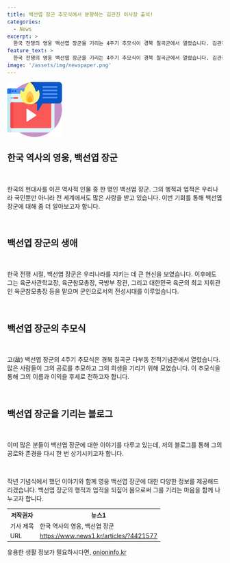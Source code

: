 ```yaml
---
title: 백선엽 장군 추모식에서 분향하는 김관진 이사장 출석!
categories:
  - News
excerpt: >
  한국 전쟁의 영웅 백선엽 장군을 기리는 4주기 추모식이 경북 칠곡군에서 열렸습니다. 김관진 백선엽 장군기념재단 이사장이 분향하는 장면을 담은 사진입니다.
feature_text: >
  한국 전쟁의 영웅 백선엽 장군을 기리는 4주기 추모식이 경북 칠곡군에서 열렸습니다. 김관진 백선엽 장군기념재단 이사장이 분향하는 장면을 담은 사진입니다.
image: '/assets/img/newspaper.png'
---
```


<p><img src="/assets/img/news.png" alt="rentncar 속보" /></p>

<h2 data-ke-size="size26">한국 역사의 영웅, 백선엽 장군</h2>

<p data-ke-size="size16">&nbsp;</p>

<p>한국의 현대사를 이끈 역사적 인물 중 한 명인 백선엽 장군. 그의 행적과 업적은 우리나라 국민뿐만 아니라 전 세계에서도 많은 사랑을 받고 있습니다. 이번 기회를 통해 백선엽 장군에 대해 좀 더 알아보고자 합니다.</p>

<p data-ke-size="size16">&nbsp;</p>

<h2 data-ke-size="size26">백선엽 장군의 생애</h2>

<p data-ke-size="size16">&nbsp;</p>

<p>한국 전쟁 시절, 백선엽 장군은 우리나라를 지키는 데 큰 헌신을 보였습니다. 이후에도 그는 육군사관학교장, 육군참모총장, 국방부 장관, 그리고 대한민국 육군의 최고 지휘관인 육군참모총장 등을 맡으며 군인으로서의 전성시대를 이루었습니다.</p>

<p data-ke-size="size16">&nbsp;</p>

<h2 data-ke-size="size26">백선엽 장군의 추모식</h2>

<p data-ke-size="size16">&nbsp;</p>

<p>고(故) 백선엽 장군의 4주기 추모식은 경북 칠곡군 다부동 전적기념관에서 열렸습니다. 많은 사람들이 그의 공로를 추모하고 그의 희생을 기리기 위해 모였습니다. 이 추모식을 통해 그의 이름과 이익을 후세로 전하고자 합니다.</p>

<p data-ke-size="size16">&nbsp;</p>

<h2 data-ke-size="size26">백선엽 장군을 기리는 블로그</h2>

<p data-ke-size="size16">&nbsp;</p>

<p>이미 많은 분들이 백선엽 장군에 대한 이야기를 다루고 있는데, 저의 블로그를 통해 그의 공로와 존경을 다시 한 번 상기시키고자 합니다.</p>

<p data-ke-size="size16">&nbsp;</p>

<p>작년 기념식에서 했던 이야기와 함께 영웅 백선엽 장군에 대한 다양한 정보를 제공해드리겠습니다. 백선엽 장군의 행적과 업적을 되짚어 봄으로써 그를 기리는 마음을 함께 나누고자 합니다.</p>

<table>
  <tr>
    <th>저작권자</th>
    <th>뉴스1</th>
  </tr>
  <tr>
    <td>기사 제목</td>
    <td>한국 역사의 영웅, 백선엽 장군</td>
  </tr>
  <tr>
    <td>URL</td>
    <td><a href="https://www.news1.kr/articles/?4421577" target="_blank">https://www.news1.kr/articles/?4421577</a></td>
  </tr>
</table>

<p data-ke-size="size16"></p>
유용한 생활 정보가 필요하시다면, <a href="https://onioninfo.kr" rel="dofollow">onioninfo.kr</a>


